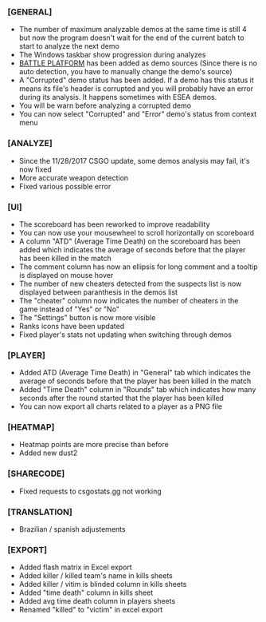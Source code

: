 ### \[GENERAL\]

- The number of maximum analyzable demos at the same time is still 4 but now the program doesn't wait for the end of the current batch to start to analyze the next demo
- The Windows taskbar show progression during analyzes
- [BATTLE PLATFORM](https://pvp.wanmei.com/) has been added as demo sources (Since there is no auto detection, you have to manually change the demo's source)
- A "Corrupted" demo status has been added. If a demo has this status it means its file's header is corrupted and you will probably have an error during its analysis. It happens sometimes with ESEA demos.
- You will be warn before analyzing a corrupted demo
- You can now select "Corrupted" and "Error" demo's status from context menu

### \[ANALYZE\]

<ul>
  <li class="has-text-warning">
      Since the 11/28/2017 CSGO update, some demos analysis may fail, it's now fixed
  </li>
  <li>More accurate weapon detection</li>
  <li>Fixed various possible error</li>
</ul>

### \[UI\]

- The scoreboard has been reworked to improve readability
- You can now use your mousewheel to scroll horizontally on scoreboard
- A column "ATD" (Average Time Death) on the scoreboard has been added which indicates the average of seconds before that the player has been killed in the match
- The comment column has now an ellipsis for long comment and a tooltip is displayed on mouse hover
- The number of new cheaters detected from the suspects list is now displayed between paranthesis in the demos list
- The "cheater" column now indicates the number of cheaters in the game instead of "Yes" or "No"
- The "Settings" button is now more visible
- Ranks icons have been updated
- Fixed player's stats not updating when switching through demos

### \[PLAYER\]

- Added ATD (Average Time Death) in "General" tab which indicates the average of seconds before that the player has been killed in the match
- Added "Time Death" column in "Rounds" tab which indicates how many seconds after the round started that the player has been killed
- You can now export all charts related to a player as a PNG file

### \[HEATMAP\]

- Heatmap points are more precise than before
- Added new dust2

### \[SHARECODE\]

- Fixed requests to csgostats.gg not working

### \[TRANSLATION\]

- Brazilian / spanish adjustements

### \[EXPORT\]

- Added flash matrix in Excel export
- Added killer / killed team's name in kills sheets
- Added killer / vitim is blinded column in kills sheets
- Added "time death" column in kills sheet
- Added avg time death column in players sheets
- Renamed "killed" to "victim" in excel export
